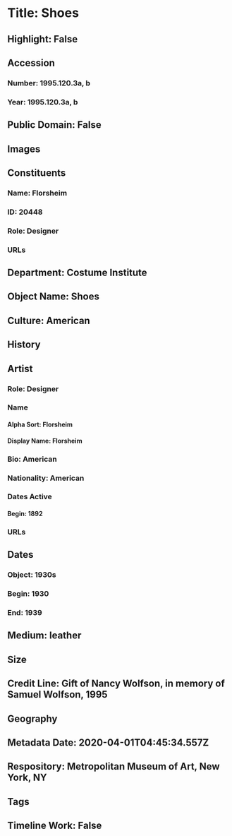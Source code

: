 # Title: Shoes
## Highlight: False
## Accession
### Number: 1995.120.3a, b
### Year: 1995.120.3a, b
## Public Domain: False
## Images
## Constituents
### Name: Florsheim
### ID: 20448
### Role: Designer
### URLs
## Department: Costume Institute
## Object Name: Shoes
## Culture: American
## History
## Artist
### Role: Designer
### Name
#### Alpha Sort: Florsheim
#### Display Name: Florsheim
### Bio: American
### Nationality: American
### Dates Active
#### Begin: 1892
### URLs
## Dates
### Object: 1930s
### Begin: 1930
### End: 1939
## Medium: leather
## Size
## Credit Line: Gift of Nancy Wolfson, in memory of Samuel Wolfson, 1995
## Geography
## Metadata Date: 2020-04-01T04:45:34.557Z
## Respository: Metropolitan Museum of Art, New York, NY
## Tags
## Timeline Work: False